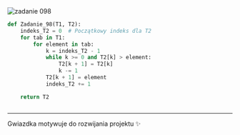 <picture>
  <source srcset="../../srt/zbior_zadan/098.png" media="(prefers-color-scheme: light)">
  <source srcset="../../srt/zbior_zadan/black_098.png" media="(prefers-color-scheme: dark)">
  <img src="../../srt/zbior_zadan/black_098.png" alt="zadanie 098">
</picture>

```python
def Zadanie_98(T1, T2):
    indeks_T2 = 0  # Początkowy indeks dla T2
    for tab in T1:
        for element in tab:
            k = indeks_T2 - 1
            while k >= 0 and T2[k] > element:
                T2[k + 1] = T2[k]
                k -= 1
            T2[k + 1] = element
            indeks_T2 += 1

    return T2



```

---
Gwiazdka motywuje do rozwijania projektu ✨
